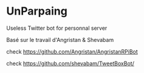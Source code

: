 # UnParpaing
Useless Twitter bot for personnal server

Basé sur le travail d'Angristan & Shevabam

check https://github.com/Angristan/AngristanRPiBot

check https://github.com/shevabam/TweetBoxBot/
